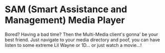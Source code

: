 # SAM (Smart Assistance and Management) Media Player
Bored? Having a bad time? Then the Multi-Media client's gonna' be your best friend. Just navigate to your media directory and poof, you can have listen to some extreme Lil Wayne or 1D... or just watch a movie...!
